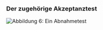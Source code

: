 ### Der zugehörige Akzeptanztest

![Abbildung 6: Ein Abnahmetest][ATExample]

[ATExample]: TODOPATHFitnesseAbnahmeTest.png "Abbildung 6: Ein Abnahmetest"